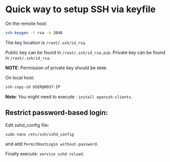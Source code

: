 # Quick way to setup SSH via keyfile

On the remote host:

```sh
ssh-keygen -t rsa -b 2048
```

The key location is `/root/.ssh/id_rsa`.

Public key can be found in `/root/.ssh/id_rsa.pub`.
Private key can be found in `/root/.ssh/id_rsa`.

**NOTE**: Permission of private key should be `0600`.

On local host:

```sh
ssh-copy-id USER@HOST-IP
```

**Note**: You might need to execute : `install openssh-clients`.


## Restrict password-based login:
Edit sshd_config file:
```
sudo nano /etc/ssh/sshd_config
```

and add `PermitRootLogin without-password`.

Finally execute: `service sshd reload`.